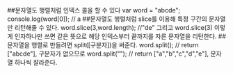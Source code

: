 ##문자열도 행렬처럼 인덱스 콜을 할 수 있다
    var word = "abcde";
    console.log(word[0]); // a
##문자열도 행렬처럼 slice를 이용해 특정 구간의 문자열만 리턴해줄 수 있다.
    word.slice(3,word.length); //"de"
그리고 word.slice(3) 이렇게 인자하나만 쓰면 같은 뜻으로 해당 인덱스부터 끝까지를 자른 문자열을 리턴한다.
##문자열을 행렬로 만들려면 split([구분자])을 써준다.
    word.split(); // return ["abcde"], 구분자가 없으므로
    word.split(""); // return ["a","b","c","d","e"], 문자열 하나씩 잘라준다.